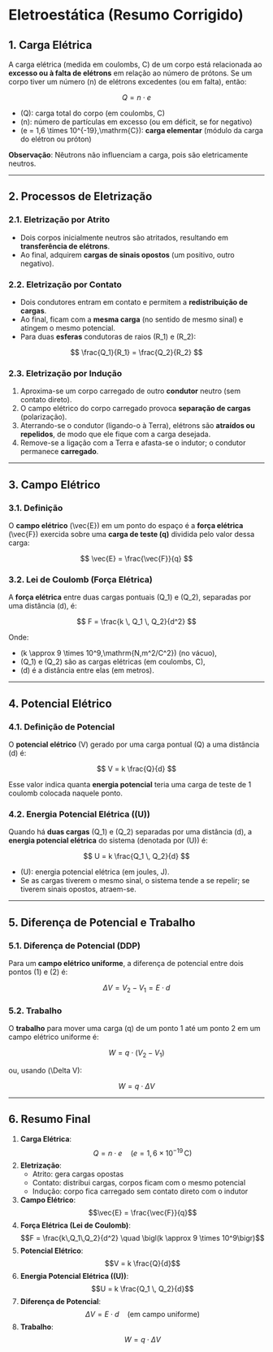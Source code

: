 # Eletroestática (Resumo Corrigido)

## 1. Carga Elétrica

A carga elétrica (medida em coulombs, C) de um corpo está relacionada ao **excesso ou à falta de elétrons** em relação ao número de prótons. Se um corpo tiver um número \(n\) de elétrons excedentes (ou em falta), então:

$$
Q = n \cdot e
$$

- \(Q\): carga total do corpo (em coulombs, C)  
- \(n\): número de partículas em excesso (ou em déficit, se for negativo)  
- \(e = 1,6 \times 10^{-19}\,\mathrm{C}\): **carga elementar** (módulo da carga do elétron ou próton)

**Observação**: Nêutrons não influenciam a carga, pois são eletricamente neutros.

---

## 2. Processos de Eletrização

### 2.1. Eletrização por Atrito
- Dois corpos inicialmente neutros são atritados, resultando em **transferência de elétrons**.
- Ao final, adquirem **cargas de sinais opostos** (um positivo, outro negativo).

### 2.2. Eletrização por Contato
- Dois condutores entram em contato e permitem a **redistribuição de cargas**.
- Ao final, ficam com a **mesma carga** (no sentido de mesmo sinal) e atingem o mesmo potencial.
- Para duas **esferas** condutoras de raios \(R_1\) e \(R_2\):

$$
\frac{Q_1}{R_1} = \frac{Q_2}{R_2}
$$

### 2.3. Eletrização por Indução
1. Aproxima-se um corpo carregado de outro **condutor** neutro (sem contato direto).
2. O campo elétrico do corpo carregado provoca **separação de cargas** (polarização).
3. Aterrando-se o condutor (ligando-o à Terra), elétrons são **atraídos ou repelidos**, de modo que ele fique com a carga desejada.
4. Remove-se a ligação com a Terra e afasta-se o indutor; o condutor permanece **carregado**.

---

## 3. Campo Elétrico

### 3.1. Definição
O **campo elétrico** \(\vec{E}\) em um ponto do espaço é a **força elétrica** \(\vec{F}\) exercida sobre uma **carga de teste \(q\)** dividida pelo valor dessa carga:

$$
\vec{E} = \frac{\vec{F}}{q}
$$

### 3.2. Lei de Coulomb (Força Elétrica)
A **força elétrica** entre duas cargas pontuais \(Q_1\) e \(Q_2\), separadas por uma distância \(d\), é:

$$
F = \frac{k \, Q_1 \, Q_2}{d^2}
$$

Onde:
- \(k \approx 9 \times 10^9\,\mathrm{N\,m^2/C^2}\) (no vácuo),
- \(Q_1\) e \(Q_2\) são as cargas elétricas (em coulombs, C),
- \(d\) é a distância entre elas (em metros).

---

## 4. Potencial Elétrico

### 4.1. Definição de Potencial
O **potencial elétrico** \(V\) gerado por uma carga pontual \(Q\) a uma distância \(d\) é:

$$
V = k \frac{Q}{d}
$$

Esse valor indica quanta **energia potencial** teria uma carga de teste de 1 coulomb colocada naquele ponto.

### 4.2. Energia Potencial Elétrica (\(U\))
Quando há **duas cargas** \(Q_1\) e \(Q_2\) separadas por uma distância \(d\), a **energia potencial elétrica** do sistema (denotada por \(U\)) é:

$$
U = k \frac{Q_1 \, Q_2}{d}
$$

- \(U\): energia potencial elétrica (em joules, J).
- Se as cargas tiverem o mesmo sinal, o sistema tende a se repelir; se tiverem sinais opostos, atraem-se.

---

## 5. Diferença de Potencial e Trabalho

### 5.1. Diferença de Potencial (DDP)
Para um **campo elétrico uniforme**, a diferença de potencial entre dois pontos \(1\) e \(2\) é:

$$
\Delta V = V_2 - V_1 = E \cdot d
$$

### 5.2. Trabalho
O **trabalho** para mover uma carga \(q\) de um ponto 1 até um ponto 2 em um campo elétrico uniforme é:

$$
W = q \cdot (V_2 - V_1)
$$

ou, usando \(\Delta V\):

$$
W = q \cdot \Delta V
$$

---

## 6. Resumo Final

1. **Carga Elétrica**:  
   $$Q = n \cdot e \quad (e = 1,6 \times 10^{-19}\,\mathrm{C})$$
2. **Eletrização**:  
   - Atrito: gera cargas opostas  
   - Contato: distribui cargas, corpos ficam com o mesmo potencial  
   - Indução: corpo fica carregado sem contato direto com o indutor
3. **Campo Elétrico**:  
   $$\vec{E} = \frac{\vec{F}}{q}$$
4. **Força Elétrica (Lei de Coulomb)**:  
   $$F = \frac{k\,Q_1\,Q_2}{d^2} \quad \bigl(k \approx 9 \times 10^9\bigr)$$
5. **Potencial Elétrico**:  
   $$V = k \frac{Q}{d}$$
6. **Energia Potencial Elétrica (\(U\))**:  
   $$U = k \frac{Q_1 \, Q_2}{d}$$
7. **Diferença de Potencial**:  
   $$\Delta V = E \cdot d \quad (\text{em campo uniforme})$$
8. **Trabalho**:  
   $$W = q \cdot \Delta V$$
